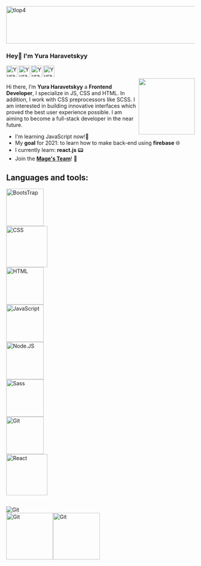 <img src="https://images.genius.com/1b50c118dc7e3b3f3a70e815bdbf05c0.1000x1000x1.png" alt="tlop4" width="1000em" height="100px"/>

### Hey👋   I'm Yura Haravetskyy

<a href="https://open.spotify.com/user/u3tsi9pmzvne41tg869wh8w3b">
  <img align="left" alt="Yura Haravetskyy Spotify" width="30px" src="https://www.pngall.com/wp-content/uploads/9/Spotify-Logo.png" />
</a>
<a href="https://github.com/haravetskyy" target="_blank">
  <img align="left" alt="Yura Haravetskyy Github" width="30px" src="https://cdn.jsdelivr.net/npm/simple-icons@3.2.0/icons/github.svg" />
</a>
<a href="https://gitlab.com/haravetskyy" target="_blank">
  <img align="left" alt="Yura Haravetskyy Gitlab" width="30px" src="https://cdn.jsdelivr.net/npm/simple-icons@3.2.0/icons/gitlab.svg" />
</a>
<a href="mailto:yngharavetskyy@gmail.com">
  <img align="left" alt="Yura Haravetskyy Gmail" width="30px" src="https://cdn.jsdelivr.net/npm/simple-icons@3.2.0/icons/gmail.svg" />
</a>
<br>
<br>

<img align='right' src='https://i.pinimg.com/originals/9b/bf/0c/9bbf0cd7b76f71cbfef55f954684a50e.gif' width="150px">

Hi there, I’m **Yura Haravetskyy** a **Frontend Developer**, I specialize in JS, CSS and HTML. In addition, I work with CSS preprocessors like SCSS.  I am interested in building innovative interfaces which proved the best user experience possible. 
I am aiming to become a full-stack developer in the near future.

* I'm learning JavaScript now!🤲 
* My **goal** for 2021: to learn how to make back-end using **firebase** 🌐
* I currently learn: **react.js** 📟
* Join the <a href="https://github.com/Mage-s-Team" style="font-weight: bold;">Mage's Team</a>! 🧙‍



## Languages and tools: 
<div style="display: flex; flex-direction: column;">
  <img src="https://www.searchpng.com/wp-content/uploads/2019/02/Bootstrap-Logo-PNG.png" alt="BootsTrap" width="100"/>
  <img src="https://logema.org/local/templates/.default/img/outsource/css3.svg" alt="CSS" width="110"/>
  <img src="https://i.stack.imgur.com/PgcSR.png" alt="HTML" width="100"/>
  <img src="https://www.maisonlambot.com/wp-content/uploads/2016/03/js-logo.png" alt="JavaScript" width="100"/>
  <img src="https://ezerus.com.au/wp-content/uploads/2019/05/nodejs-square-200.png" alt="Node.JS" width="100"/> 
  <img src="https://anatoly-dolgov.ru/img/sass-logo.png" alt="Sass" width="100"/> 
  <img src="https://git-scm.com/images/logos/downloads/Git-Icon-1788C.png" alt="Git" width="100"/> 
  <img src="https://media.discordapp.net/attachments/791397480923267142/855493188974673982/685-6854994_react-logo-no-background-hd-png-download-removebg-preview.png" alt="React"       width="110" />
</div>

##

<img src="https://github-readme-stats.vercel.app/api?username=haravetskyy&count_private=true&show_icons=true&&hide=stars,issues&theme=shades-of-purple" alt="Git"/> 

<div style="display: flex; flex-direction: row;">
  <img src="https://github-readme-stats.vercel.app/api/top-langs/?username=haravetskyy&layout=compact&theme=shades-of-purple" alt="Git" width="auto" height="125px"
   margin-right="20px"/>
  <a href="https://github.com/Mage-s-Team/dream-landing"> <img src="https://github-readme-stats.vercel.app/api/pin/?username=Mage-s-Team&repo=dream-landing&theme=shades-of-purple"      alt="Git" width="auto" height="125px"/> </a>
</div>
